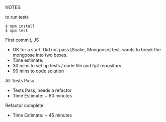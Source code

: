 NOTES:

to run tests
```
$ npm install
$ npm test
```

First commit, JS
- OK for a start. Did not pass [Snake, Mongoose] test. wants to break the mongoose into two boxes.
- Time estimate:
- 30 mins to set up tests / code file and fgit repository
- 90 mins to code solution

All Tests Pass
- Tests Pass, needs a refactor
- Time Estimate: + 60 minutes

Refactor complete
- Time Estimate: + 45 minutes

